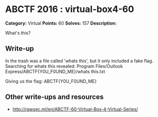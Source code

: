 # ABCTF 2016 : virtual-box4-60

**Category:** Virtual
**Points:** 60
**Solves:** 157
**Description:**

What's this?


## Write-up

In the trash was a file called 'whats this', but it only included a fake flag.
Searching for whats this revealed:
Program Files/Outlook Express/ABCTF{Y0U_F0UND_ME}/whats this.txt

Giving us the flag: ABCTF{Y0U_F0UND_ME}

## Other write-ups and resources

* http://rawsec.ml/en/ABCTF-60-Virtual-Box-4-Virtual-Series/
